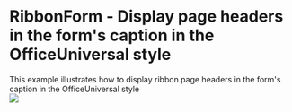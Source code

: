 # RibbonForm - Display page headers in the form's caption in the OfficeUniversal style


This example illustrates how to display ribbon page headers in the form's caption in the OfficeUniversal style<br /><img src="https://raw.githubusercontent.com/codecentral-examples/ribbonform-display-page-headers-in-the-forms-caption-in-the-officeuniversal-style-t258762/15.1.3+/media/251e79e1-197d-11e5-80bf-00155d62480c.png">

<br/>


